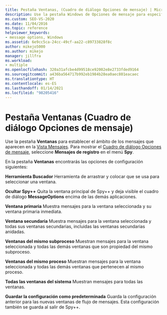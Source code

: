 ```yaml
---
title: Pestaña Ventanas, (Cuadro de diálogo Opciones de mensaje) | Microsoft Docs
description: Use la pestaña Windows de Opciones de mensaje para especificar qué ventanas muestran sus mensajes. Consulte este artículo para ver las descripciones de la configuración.
ms.custom: SEO-VS-2020
ms.date: 11/04/2016
ms.topic: reference
helpviewer_keywords:
- message options, Windows
ms.assetid: 6e9cc5ca-24cc-49cf-aa22-c89733828f8c
author: mikejo5000
ms.author: mikejo
manager: jillfra
ms.workload:
- multiple
ms.openlocfilehash: 320a31afcbe4d99518ce92002e8e2733fded9164
ms.sourcegitcommit: a436ba564717b992eb1984b28ea0aec801eacaec
ms.translationtype: HT
ms.contentlocale: es-ES
ms.lasthandoff: 01/14/2021
ms.locfileid: "98205416"
---
```

# <a name="windows-tab-message-options-dialog-box"></a>Pestaña Ventanas (Cuadro de diálogo Opciones de mensaje)
Use la pestaña **Ventanas** para establecer el ámbito de los mensajes que aparecen en la [Vista Mensajes](../debugger/messages-view.md). Para mostrar el [Cuadro de diálogo Opciones de mensaje](../debugger/message-options-dialog-box.md), seleccione **Mensajes de registro** en el menú **Spy**.

 En la pestaña **Ventanas** encontrarás las opciones de configuración siguientes:

 **Herramienta Buscador** Herramienta de arrastrar y colocar que se usa para seleccionar una ventana.

 **Ocultar Spy++** Quita la ventana principal de Spy++ y deja visible el cuadro de diálogo **MessageOptions** encima de las demás aplicaciones.

 **Ventana primaria** Muestra mensajes para la ventana seleccionada y su ventana primaria inmediata.

 **Ventana secundaria** Muestra mensajes para la ventana seleccionada y todas sus ventanas secundarias, incluidas las ventanas secundarias anidadas.

 **Ventanas del mismo subproceso** Muestran mensajes para la ventana seleccionada y todas las demás ventanas que son propiedad del mismo subproceso.

 **Ventanas del mismo proceso** Muestran mensajes para la ventana seleccionada y todas las demás ventanas que pertenecen al mismo proceso.

 **Todas las ventanas del sistema** Muestran mensajes para todas las ventanas.

 **Guardar la configuración como predeterminada** Guarda la configuración anterior para las nuevas ventanas de flujo de mensajes. Esta configuración también se guarda al salir de Spy++.